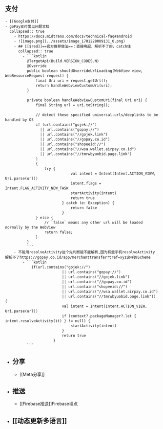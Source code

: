 ## 支付
	- [[Google支付]]
	- goPay支付常见问题文档
	  collapsed:: true
		- https://docs.midtrans.com/docs/technical-faq#android
		- ![image.png](../assets/image_1701228009131_0.png)
		- ## [[$red]]==官方推荐做法==：直接唤起，解析不了的，catch住
		  collapsed:: true
			- ```kotlin
			  @TargetApi(Build.VERSION_CODES.N)
			  @Override
			  public boolean shouldOverrideUrlLoading(WebView view, WebResourceRequest request) {
			      final Uri uri = request.getUrl();
			      return handleWebviewCustomUri(uri);
			  }
			  
			  private boolean handleWebviewCustomUri(final Uri uri) {
			      final String url = uri.toString();
			      
			      // detect these specified universal-urls/deeplinks to be handled by OS
			      if (url.contains("gojek://") 
			        || url.contains("gopay://") 
			        || url.contains("//gojek.link") 
			        || url.contains("//gopay.co.id") 
			        || url.contains("shopeeid://") 
			        || url.contains("//wsa.wallet.airpay.co.id")
			        || url.contains("//tmrwbyuobid.page.link")
			      ) 
			      {
			          try {
			                      val intent = Intent(Intent.ACTION_VIEW, Uri.parse(url))
			                      intent.flags = Intent.FLAG_ACTIVITY_NEW_TASK
			                      startActivity(intent)
			                      return true
			                  } catch (e: Exception) {
			                      return false
			                  }
			      } else {
			          // `false` means any other url will be loaded normally by the WebView
			          return false;
			      }
			  }
			  ```
		- 不能用resolveActivity这个先判断能不能解析,因为有些手机resolveActivity 解析不了https://gopay.co.id/app/merchanttransfer?tref=xyz这样的Scheme
			- ```kotlin
			    if(url.contains("gojek://")
			                  || url.contains("gopay://")
			                  || url.contains("//gojek.link")
			                  || url.contains("//gopay.co.id")
			                  || url.contains("shopeeid://")
			                  || url.contains("//wsa.wallet.airpay.co.id")
			                  || url.contains("//tmrwbyuobid.page.link")) {
			                  val intent = Intent(Intent.ACTION_VIEW, Uri.parse(url))
			                  if (context?.packageManager?.let { intent.resolveActivity(it) } != null) {
			                      startActivity(intent)
			                  }
			                  return true
			              }
			  ```
- ## 分享
	- [[Meta分享]]
- ## 推送
	- [[Firebase推送]]Firebase埋点
- ## [[动态更新多语言]]